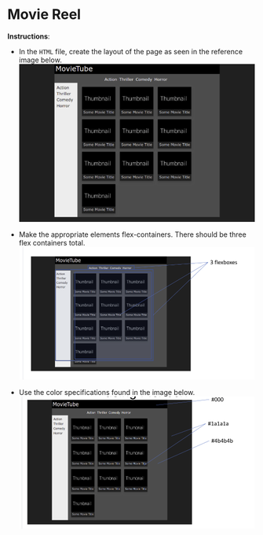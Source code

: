 # Movie Reel 

**Instructions**: 

* In the `HTML` file, create the layout of the page as seen in the reference image below. 
![reference-image](/images/reference-image.png)

* Make the appropriate elements flex-containers. There should be three flex containers total.
![reference-flex-containers](/images/reference-flex.png)

* Use the color specifications found in the image below.
![reference-color](/images/reference-colors.png)

